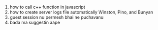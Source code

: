 1) how to call c++ function in javascript
2) how to create server logs file automatically Winston, Pino, and Bunyan
3) guest session nu permesh bhai ne puchavanu
4) bada ma suggestin aape 
